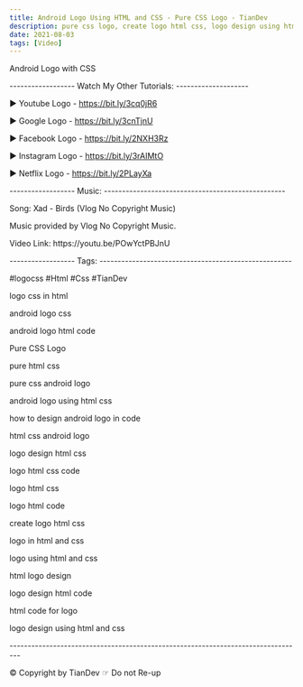 ```yaml
---
title: Android Logo Using HTML and CSS - Pure CSS Logo - TianDev
description: pure css logo, create logo html css, logo design using html and css, logo css in html - TianDev 
date: 2021-08-03 
tags: [Video]
---
```

<p></p>
<p>Android Logo with CSS</p>
<p></p>
<p>------------------ Watch My Other Tutorials: --------------------</p>
<p>▶ Youtube Logo - <a href="https://bit.ly/3cq0jR6">https://bit.ly/3cq0jR6</a></p>
<p>▶ Google Logo - <a href="https://bit.ly/3cnTjnU">https://bit.ly/3cnTjnU</a></p>
<p>▶ Facebook Logo - <a href="https://bit.ly/2NXH3Rz">https://bit.ly/2NXH3Rz</a></p>
<p>▶ Instagram Logo - <a href="https://bit.ly/3rAIMtO">https://bit.ly/3rAIMtO</a></p>
<p>▶ Netflix Logo - <a href="https://bit.ly/2PLayXa">https://bit.ly/2PLayXa</a></p>
<p></p>
<p>------------------ Music: --------------------------------------------------</p>
<p>Song: Xad - Birds (Vlog No Copyright Music)</p>
<p>Music provided by Vlog No Copyright Music.</p>
<p>Video Link: https://youtu.be/POwYctPBJnU</p>
<p></p>
<p>------------------ Tags: -----------------------------------------------------</p>
<p>#logocss #Html #Css #TianDev</p>
<p>logo css in html</p>
<p>android logo css</p>
<p>android logo html code</p>
<p>Pure CSS Logo</p>
<p>pure html css</p>
<p>pure css android logo</p>
<p>android logo using html css</p>
<p>how to design android logo in code</p>
<p>html css android logo</p>
<p>logo design html css</p>
<p>logo html css code</p>
<p>logo html css</p>
<p>logo html code</p>
<p>create logo html css</p>
<p>logo in html and css</p>
<p>logo using html and css</p>
<p>html logo design</p>
<p>logo design html code</p>
<p>html code for logo</p>
<p>logo design using html and css</p>
<p></p>
<p>---------------------------------------------------------------------------------</p>
<p>© Copyright by TianDev ☞ Do not Re-up</p>